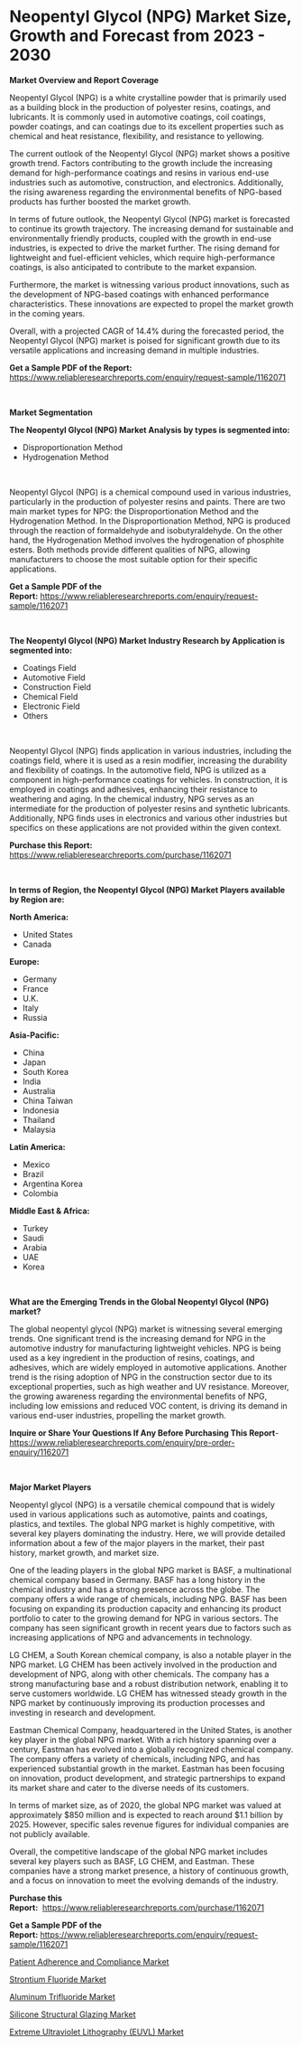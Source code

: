 <p><h1>Neopentyl Glycol (NPG) Market Size, Growth and Forecast from 2023 - 2030</h1></p><p><strong>Market Overview and Report Coverage</strong></p>
<p><p>Neopentyl Glycol (NPG) is a white crystalline powder that is primarily used as a building block in the production of polyester resins, coatings, and lubricants. It is commonly used in automotive coatings, coil coatings, powder coatings, and can coatings due to its excellent properties such as chemical and heat resistance, flexibility, and resistance to yellowing.</p><p>The current outlook of the Neopentyl Glycol (NPG) market shows a positive growth trend. Factors contributing to the growth include the increasing demand for high-performance coatings and resins in various end-use industries such as automotive, construction, and electronics. Additionally, the rising awareness regarding the environmental benefits of NPG-based products has further boosted the market growth.</p><p>In terms of future outlook, the Neopentyl Glycol (NPG) market is forecasted to continue its growth trajectory. The increasing demand for sustainable and environmentally friendly products, coupled with the growth in end-use industries, is expected to drive the market further. The rising demand for lightweight and fuel-efficient vehicles, which require high-performance coatings, is also anticipated to contribute to the market expansion.</p><p>Furthermore, the market is witnessing various product innovations, such as the development of NPG-based coatings with enhanced performance characteristics. These innovations are expected to propel the market growth in the coming years.</p><p>Overall, with a projected CAGR of 14.4% during the forecasted period, the Neopentyl Glycol (NPG) market is poised for significant growth due to its versatile applications and increasing demand in multiple industries.</p></p>
<p><strong>Get a Sample PDF of the Report:</strong> <a href="https://www.reliableresearchreports.com/enquiry/request-sample/1162071">https://www.reliableresearchreports.com/enquiry/request-sample/1162071</a></p>
<p>&nbsp;</p>
<p><strong>Market Segmentation</strong></p>
<p><strong>The Neopentyl Glycol (NPG) Market Analysis by types is segmented into:</strong></p>
<p><ul><li>Disproportionation Method</li><li>Hydrogenation Method</li></ul></p>
<p>&nbsp;</p>
<p><p>Neopentyl Glycol (NPG) is a chemical compound used in various industries, particularly in the production of polyester resins and paints. There are two main market types for NPG: the Disproportionation Method and the Hydrogenation Method. In the Disproportionation Method, NPG is produced through the reaction of formaldehyde and isobutyraldehyde. On the other hand, the Hydrogenation Method involves the hydrogenation of phosphite esters. Both methods provide different qualities of NPG, allowing manufacturers to choose the most suitable option for their specific applications.</p></p>
<p><strong>Get a Sample PDF of the Report:</strong>&nbsp;<a href="https://www.reliableresearchreports.com/enquiry/request-sample/1162071">https://www.reliableresearchreports.com/enquiry/request-sample/1162071</a></p>
<p>&nbsp;</p>
<p><strong>The Neopentyl Glycol (NPG) Market Industry Research by Application is segmented into:</strong></p>
<p><ul><li>Coatings Field</li><li>Automotive Field</li><li>Construction Field</li><li>Chemical Field</li><li>Electronic Field</li><li>Others</li></ul></p>
<p>&nbsp;</p>
<p><p>Neopentyl Glycol (NPG) finds application in various industries, including the coatings field, where it is used as a resin modifier, increasing the durability and flexibility of coatings. In the automotive field, NPG is utilized as a component in high-performance coatings for vehicles. In construction, it is employed in coatings and adhesives, enhancing their resistance to weathering and aging. In the chemical industry, NPG serves as an intermediate for the production of polyester resins and synthetic lubricants. Additionally, NPG finds uses in electronics and various other industries but specifics on these applications are not provided within the given context.</p></p>
<p><strong>Purchase this Report:</strong>&nbsp; <a href="https://www.reliableresearchreports.com/purchase/1162071">https://www.reliableresearchreports.com/purchase/1162071</a></p>
<p>&nbsp;</p>
<p><strong>In terms of Region, the Neopentyl Glycol (NPG) Market Players available by Region are:</strong></p>
<p>
    <p> <strong> North America: </strong>
        <ul>
            <li>United States</li>
            <li>Canada</li>
        </ul>
        </p> 
    <p> <strong> Europe: </strong>
        <ul>
            <li>Germany</li>
            <li>France</li>
            <li>U.K.</li>
            <li>Italy</li>
            <li>Russia</li>
        </ul>
        </p> 
    <p> <strong> Asia-Pacific: </strong>
        <ul>
            <li>China</li>
            <li>Japan</li>
            <li>South Korea</li>
            <li>India</li>
            <li>Australia</li>
            <li>China Taiwan</li>
            <li>Indonesia</li>
            <li>Thailand</li>
            <li>Malaysia</li>
        </ul>
        </p> 
    <p> <strong> Latin America: </strong>
        <ul>
            <li>Mexico</li>
            <li>Brazil</li>
            <li>Argentina Korea</li>
            <li>Colombia</li>
        </ul>
        </p> 
    <p> <strong> Middle East & Africa: </strong>
        <ul>
            <li>Turkey</li>
            <li>Saudi</li>
            <li>Arabia</li>
            <li>UAE</li>
            <li>Korea</li>
        </ul>
    </p>
    </p>
<p>&nbsp;</p>
<p><strong>What are the Emerging Trends in the Global Neopentyl Glycol (NPG) market?</strong></p>
<p><p>The global neopentyl glycol (NPG) market is witnessing several emerging trends. One significant trend is the increasing demand for NPG in the automotive industry for manufacturing lightweight vehicles. NPG is being used as a key ingredient in the production of resins, coatings, and adhesives, which are widely employed in automotive applications. Another trend is the rising adoption of NPG in the construction sector due to its exceptional properties, such as high weather and UV resistance. Moreover, the growing awareness regarding the environmental benefits of NPG, including low emissions and reduced VOC content, is driving its demand in various end-user industries, propelling the market growth.</p></p>
<p><strong>Inquire or Share Your Questions If Any Before Purchasing This Report</strong>- <a href="https://www.reliableresearchreports.com/enquiry/pre-order-enquiry/1162071">https://www.reliableresearchreports.com/enquiry/pre-order-enquiry/1162071</a></p>
<p>&nbsp;</p>
<p><strong>Major Market Players</strong></p>
<p><p>Neopentyl glycol (NPG) is a versatile chemical compound that is widely used in various applications such as automotive, paints and coatings, plastics, and textiles. The global NPG market is highly competitive, with several key players dominating the industry. Here, we will provide detailed information about a few of the major players in the market, their past history, market growth, and market size.</p><p>One of the leading players in the global NPG market is BASF, a multinational chemical company based in Germany. BASF has a long history in the chemical industry and has a strong presence across the globe. The company offers a wide range of chemicals, including NPG. BASF has been focusing on expanding its production capacity and enhancing its product portfolio to cater to the growing demand for NPG in various sectors. The company has seen significant growth in recent years due to factors such as increasing applications of NPG and advancements in technology.</p><p>LG CHEM, a South Korean chemical company, is also a notable player in the NPG market. LG CHEM has been actively involved in the production and development of NPG, along with other chemicals. The company has a strong manufacturing base and a robust distribution network, enabling it to serve customers worldwide. LG CHEM has witnessed steady growth in the NPG market by continuously improving its production processes and investing in research and development.</p><p>Eastman Chemical Company, headquartered in the United States, is another key player in the global NPG market. With a rich history spanning over a century, Eastman has evolved into a globally recognized chemical company. The company offers a variety of chemicals, including NPG, and has experienced substantial growth in the market. Eastman has been focusing on innovation, product development, and strategic partnerships to expand its market share and cater to the diverse needs of its customers.</p><p>In terms of market size, as of 2020, the global NPG market was valued at approximately $850 million and is expected to reach around $1.1 billion by 2025. However, specific sales revenue figures for individual companies are not publicly available.</p><p>Overall, the competitive landscape of the global NPG market includes several key players such as BASF, LG CHEM, and Eastman. These companies have a strong market presence, a history of continuous growth, and a focus on innovation to meet the evolving demands of the industry.</p></p>
<p><strong>Purchase this Report:</strong>&nbsp;&nbsp;<a href="https://www.reliableresearchreports.com/purchase/1162071">https://www.reliableresearchreports.com/purchase/1162071</a></p>
<p></p>
<p><strong>Get a Sample PDF of the Report:</strong>&nbsp;<a href="https://www.reliableresearchreports.com/enquiry/request-sample/1162071">https://www.reliableresearchreports.com/enquiry/request-sample/1162071</a></p>
<p><p><a href="https://medium.com/@landis15236/patient-adherence-and-compliance-market-analysis-its-cagr-market-segmentation-and-global-industry-866346747048">Patient Adherence and Compliance Market</a></p><p><a href="https://github.com/Chiragrp26/Market-Research-Report-List-1/blob/main/strontium-fluoride-market.md">Strontium Fluoride Market</a></p><p><a href="https://github.com/santosh758595/Market-Research-Report-List-1/blob/main/aluminum-trifluoride-market.md">Aluminum Trifluoride Market</a></p><p><a href="https://www.linkedin.com/pulse/silicone-structural-glazing-market-research-report-provides/">Silicone Structural Glazing Market</a></p><p><a href="https://www.linkedin.com/pulse/decoding-extreme-ultraviolet-lithography-euvl-market-deep/">Extreme Ultraviolet Lithography (EUVL) Market</a></p></p>